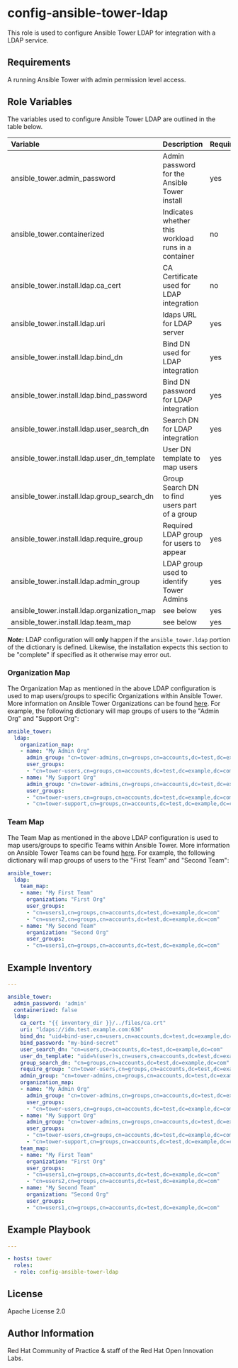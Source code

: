 config-ansible-tower-ldap
=========================

This role is used to configure Ansible Tower LDAP for integration with a LDAP service.

## Requirements

A running Ansible Tower with admin permission level access.


## Role Variables

The variables used to configure Ansible Tower LDAP are outlined in the table below.

| Variable | Description | Required | Defaults |
|:---------|:------------|:---------|:---------|
|ansible_tower.admin_password|Admin password for the Ansible Tower install|yes||
|ansible_tower.containerized|Indicates whether this workload runs in a container|no|false|
|ansible_tower.install.ldap.ca_cert|CA Certificate used for LDAP integration|no||
|ansible_tower.install.ldap.uri|ldaps URL for LDAP server|yes||
|ansible_tower.install.ldap.bind_dn|Bind DN used for LDAP integration|yes||
|ansible_tower.install.ldap.bind_password|Bind DN password for LDAP integration|yes||
|ansible_tower.install.ldap.user_search_dn|Search DN for LDAP integration|yes||
|ansible_tower.install.ldap.user_dn_template|User DN template to map users|yes||
|ansible_tower.install.ldap.group_search_dn|Group Search DN to find users part of a group|yes||
|ansible_tower.install.ldap.require_group|Required LDAP group for users to appear|yes||
|ansible_tower.install.ldap.admin_group|LDAP group used to identify Tower Admins|yes||
|ansible_tower.install.ldap.organization_map|see below|yes||
|ansible_tower.install.ldap.team_map|see below|yes||


**_Note:_** LDAP configuration will **only** happen if the `ansible_tower.ldap` portion of the dictionary is defined. Likewise, the installation expects this section to be "complete" if specified as it otherwise may error out.

### Organization Map

The Organization Map as mentioned in the above LDAP configuration is used to map users/groups to specific Organizations within Ansible Tower. More information on Ansible Tower Organizations can be found [here](https://docs.ansible.com/ansible-tower/latest/html/userguide/organizations.html). For example, the following dictionary will map groups of users to the "Admin Org" and "Support Org":


```yaml
ansible_tower:
  ldap:
    organization_map:
    - name: "My Admin Org"
      admin_group: "cn=tower-admins,cn=groups,cn=accounts,dc=test,dc=example,dc=com"
      user_groups:
      - "cn=tower-users,cn=groups,cn=accounts,dc=test,dc=example,dc=com"
    - name: "My Support Org"
      admin_group: "cn=tower-admins,cn=groups,cn=accounts,dc=test,dc=example,dc=com"
      user_groups:
      - "cn=tower-users,cn=groups,cn=accounts,dc=test,dc=example,dc=com"
      - "cn=tower-support,cn=groups,cn=accounts,dc=test,dc=example,dc=com"

```

### Team Map

The Team Map as mentioned in the above LDAP configuration is used to map users/groups to specific Teams within Ansible Tower. More information on Ansible Tower Teams can be found [here](https://docs.ansible.com/ansible-tower/latest/html/userguide/teams.html). For example, the following dictionary will map groups of users to the "First Team" and "Second Team":

```yaml
ansible_tower:
  ldap:
    team_map:
    - name: "My First Team"
      organization: "First Org"
      user_groups:
      - "cn=users1,cn=groups,cn=accounts,dc=test,dc=example,dc=com"
      - "cn=users2,cn=groups,cn=accounts,dc=test,dc=example,dc=com"
    - name: "My Second Team"
      organization: "Second Org"
      user_groups:
      - "cn=users1,cn=groups,cn=accounts,dc=test,dc=example,dc=com"
```

## Example Inventory

```yaml
---

ansible_tower:
  admin_password: 'admin'
  containerized: false
  ldap:
    ca_cert: "{{ inventory_dir }}/../files/ca.crt"
    uri: "ldaps://idm.test.example.com:636"
    bind_dn: "uid=bind-user,cn=users,cn=accounts,dc=test,dc=example,dc=com"
    bind_password: "my-bind-secret"
    user_search_dn: "cn=users,cn=accounts,dc=test,dc=example,dc=com"
    user_dn_template: "uid=%(user)s,cn=users,cn=accounts,dc=test,dc=example,dc=com"
    group_search_dn: "cn=groups,cn=accounts,dc=test,dc=example,dc=com"
    require_group: "cn=tower-users,cn=groups,cn=accounts,dc=test,dc=example,dc=com"
    admin_group: "cn=tower-admins,cn=groups,cn=accounts,dc=test,dc=example,dc=com"
    organization_map:
    - name: "My Admin Org"
      admin_group: "cn=tower-admins,cn=groups,cn=accounts,dc=test,dc=example,dc=com"
      user_groups:
      - "cn=tower-users,cn=groups,cn=accounts,dc=test,dc=example,dc=com"
    - name: "My Support Org"
      admin_group: "cn=tower-admins,cn=groups,cn=accounts,dc=test,dc=example,dc=com"
      user_groups:
      - "cn=tower-users,cn=groups,cn=accounts,dc=test,dc=example,dc=com"
      - "cn=tower-support,cn=groups,cn=accounts,dc=test,dc=example,dc=com"
    team_map:
    - name: "My First Team"
      organization: "First Org"
      user_groups:
      - "cn=users1,cn=groups,cn=accounts,dc=test,dc=example,dc=com"
      - "cn=users2,cn=groups,cn=accounts,dc=test,dc=example,dc=com"
    - name: "My Second Team"
      organization: "Second Org"
      user_groups:
      - "cn=users1,cn=groups,cn=accounts,dc=test,dc=example,dc=com"
```

## Example Playbook

```yaml
---

- hosts: tower
  roles:
  - role: config-ansible-tower-ldap
```


License
-------

Apache License 2.0


Author Information
------------------

Red Hat Community of Practice & staff of the Red Hat Open Innovation Labs.
